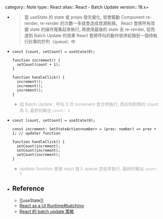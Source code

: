 category:: Note
type:: React
alias:: React - Batch Update
version:: 18.x+

- > 當 useState 的 state 或 props 發生變化, 皆會驅動 Component re-render, re-render 的次數一多就會造成資源耗損。
  React 會將所有改變 state 的操作蒐集起來執行, 再使用最後的 state 去 re-render, 從而達到 Batch Update 的效果
  React 會將呼叫的動作依序紀錄到一個待執行計算的佇列（queue）中
- ```tsx
  const [count, setCount] = useState(0);
  
  function increment() {
    setCount(count + 1);
  }
  
  function handleClick() {
    increment();
    increment();
    increment();
  }
  ```
	- <p style="font-size: 14px; color: #aaa">因 Batch Update , 呼叫 3 次 increment 會合併執行, 而此時對應的 count 為 0, 最終的輸出 <code>count: 1</code></p>
- ```tsx
  const [count, setCount] = useState(0);
  
  const increment: SetStateAction<number> = (prev: number) => prev + 1; // updater function
  
  function handleClick() {
    setCount(increment);
    setCount(increment);
    setCount(increment);
  }
  ```
	- <p style="font-size: 14px; color: #aaa">updater function 會被 react 放入 queue 並依序執行, 最終的輸出 <code>count: 3</code></p>
- ## Reference
	- [[useState]]
	- [React as a UI Runtime#batching](https://overreacted.io/react-as-a-ui-runtime/#batching)
	- [React 的 batch update 策略](https://lance.coderbridge.io/2021/06/10/react-batch-update-in-hooks-and-react18/)
